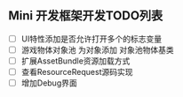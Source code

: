 ## Mini 开发框架开发TODO列表
- [ ] UI特性添加是否允许打开多个的标志变量
- [ ] 游戏物体对象池 为对象添加 对象池物体基类
- [ ] 扩展AssetBundle资源加载方式
- [ ] 查看ResourceRequest源码实现
- [ ] 增加Debug界面